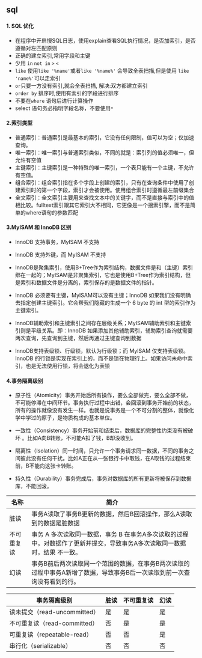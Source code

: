 ## sql

#### 1. SQL 优化

- 在程序中开启慢SQL日志，使用explain查看SQL执行情况，是否加索引，是否遵循对左匹配原则
- 正确的建立索引,常用字段和主键
- 少用 `in` `not in`  `>` `<`
- `like`  使用`like '%name'`或者`like '%name%'` 会导致全表扫描,但是使用 `like 'name%'`可以走索引
-  `or`只要一方没有索引,就会全表扫描, 解决:双方都建立索引
- `order by` 排序时,使用有索引的字段进行排序
- 不要在`where` 语句后进行计算操作
- select 语句务必指明字段名称，不要使用`*` 

#### 2.索引类型

- 普通索引：普通索引是最基本的索引，它没有任何限制，值可以为空；仅加速查询。
- 唯一索引：唯一索引与普通索引类似，不同的就是：索引列的值必须唯一，但允许有空值
- 主键索引：主键索引是一种特殊的唯一索引，一个表只能有一个主键，不允许有空值。
- 组合索引：组合索引指在多个字段上创建的索引，只有在查询条件中使用了创建索引时的第一个字段，索引才会被使用。使用组合索引时遵循最左前缀集合
- 全文索引：全文索引主要用来查找文本中的关键字，而不是直接与索引中的值相比较。fulltext索引跟其它索引大不相同，它更像是一个搜索引擎，而不是简单的where语句的参数匹配

#### 3.MyISAM 和 InnoDB 区别

- InnoDB 支持事务，MyISAM 不支持

- InnoDB 支持外键，而 MyISAM 不支持

- InnoDB是聚集索引，使用B+Tree作为索引结构，数据文件是和（主键）索引绑在一起的；MyISAM是非聚集索引，它也是使用B+Tree作为索引结构，但是索引和数据文件是分离的，索引保存的是数据文件的指针。

- InnoDB 必须要有主键，MyISAM可以没有主键；InnoDB 如果我们没有明确去指定创建主键索引。它会帮我们隐藏的生成一个 6 byte 的 int 型的索引作为主键索引。

- InnoDB辅助索引和主键索引之间存在层级关系；MyISAM辅助索引和主键索引则是平级关系。即：InnoDB 如果添加其他辅助索引，辅助索引查询就需要两次查询，先查询到主键，然后再通过主键查询到数据

- InnoDB支持表级锁、行级锁，默认为行级锁；而 MyISAM 仅支持表级锁。InnoDB 的行锁是实现在索引上的，而不是锁在物理行上。如果访问未命中索引，也是无法使用行锁，将会退化为表锁



#### 4.事务隔离级别

- 原子性（Atomicity）事务开始后所有操作，要么全部做完，要么全部不做，不可能停滞在中间环节。事务执行过程中出错，会回滚到事务开始前的状态，所有的操作就像没有发生一样。也就是说事务是一个不可分割的整体，就像化学中学过的原子，是物质构成的基本单位。

- 一致性（Consistency）事务开始前和结束后，数据库的完整性约束没有被破坏 。比如A向B转账，不可能A扣了钱，B却没收到。

- 隔离性（Isolation）同一时间，只允许一个事务请求同一数据，不同的事务之间彼此没有任何干扰。比如A正在从一张银行卡中取钱，在A取钱的过程结束前，B不能向这张卡转账。

- 持久性（Durability）事务完成后，事务对数据库的所有更新将被保存到数据库，不能回滚。
  

| 名称       | 简介                                                         |
| ---------- | ------------------------------------------------------------ |
| 脏读       | 事务A读取了事务B更新的数据，然后B回滚操作，那么A读取到的数据是脏数据 |
| 不可重复读 | 事务 A 多次读取同一数据，事务 B 在事务A多次读取的过程中，对数据作了更新并提交，导致事务A多次读取同一数据时，结果 不一致。 |
| 幻读       | 事务B前后两次读取同一个范围的数据，在事务B两次读取的过程中事务A新增了数据，导致事务B后一次读取到前一次查询没有看到的行。 |

| 事务隔离级别                 | 脏读 | 不可重复读 | 幻读 |
| ---------------------------- | ---- | ---------- | ---- |
| 读未提交（read-uncommitted） | 是   | 是         | 是   |
| 不可重复读（read-committed） | 否   | 是         | 是   |
| 可重复读（repeatable-read）  | 否   | 否         | 是   |
| 串行化（serializable）       | 否   | 否         | 否   |










